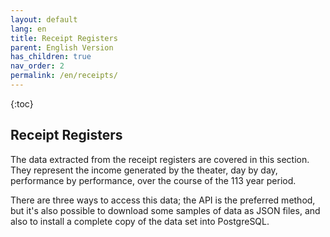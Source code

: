 ```yaml
---
layout: default
lang: en
title: Receipt Registers
parent: English Version
has_children: true
nav_order: 2
permalink: /en/receipts/
---
```


{:toc}

## Receipt Registers

The data extracted from the receipt registers are covered in this section. They represent the income generated by the theater, day by day, performance by performance, over the course of the 113 year period.

There are three ways to access this data; the API is the preferred method, but it's also possible to download some samples of data as JSON files, and also to install a complete copy of the data set into PostgreSQL.
